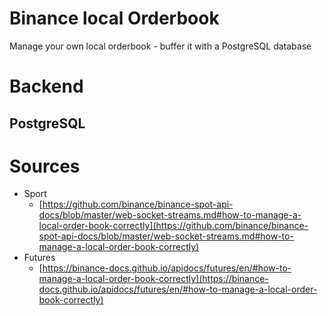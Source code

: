 # Binance local Orderbook
Manage your own local orderbook - buffer it with a PostgreSQL database

# Backend
## PostgreSQL

# Sources
- Sport
  - [https://github.com/binance/binance-spot-api-docs/blob/master/web-socket-streams.md#how-to-manage-a-local-order-book-correctly](https://github.com/binance/binance-spot-api-docs/blob/master/web-socket-streams.md#how-to-manage-a-local-order-book-correctly)
- Futures
  - [https://binance-docs.github.io/apidocs/futures/en/#how-to-manage-a-local-order-book-correctly](https://binance-docs.github.io/apidocs/futures/en/#how-to-manage-a-local-order-book-correctly)
